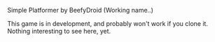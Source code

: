 Simple Platformer by BeefyDroid (Working name..)

This game is in development, and probably won't work if you clone it. Nothing interesting to see here, yet.